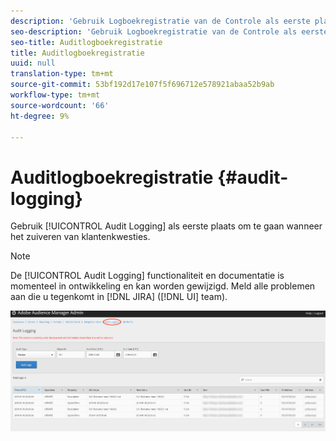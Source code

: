 ```yaml
---
description: 'Gebruik Logboekregistratie van de Controle als eerste plaats om te gaan wanneer het zuiveren van klantenkwesties. '
seo-description: 'Gebruik Logboekregistratie van de Controle als eerste plaats om te gaan wanneer het zuiveren van klantenkwesties. '
seo-title: Auditlogboekregistratie
title: Auditlogboekregistratie
uuid: null
translation-type: tm+mt
source-git-commit: 53bf192d17e107f5f696712e578921abaa52b9ab
workflow-type: tm+mt
source-wordcount: '66'
ht-degree: 9%

---
```



# Auditlogboekregistratie {#audit-logging}

Gebruik [!UICONTROL  Audit Logging] als eerste plaats om te gaan wanneer het zuiveren van klantenkwesties.

>[!NOTE]
>
>De [!UICONTROL Audit Logging] functionaliteit en documentatie is momenteel in ontwikkeling en kan worden gewijzigd. Meld alle problemen aan die u tegenkomt in [!DNL JIRA] ([!DNL UI] team).

![Controlelogboekweergave](assets/audit-logging-img.png)

<!-- 

In the **Audit Type** drop-down selector, choose between:

* [!UICONTROL Partner]
* [!UICONTROL User]
* [!UICONTROL Group]
* [!UICONTROL Datasource Summary]
* [!UICONTROL General Datasource]
* [!UICONTROL Merge Rule Datasource]
* [!UICONTROL Data Feed]
* [!UICONTROL Data Feed Subscription]
* [!UICONTROL Trait Summary]
* [!UICONTROL Trait Rule]
* [!UICONTROL Segment Summary]
* [!UICONTROL Destination Summary]
* [!UICONTROL Server to Server Destination]
* [!UICONTROL Derived Signal]
* [!UICONTROL Model]
* [!UICONTROL Segment Test Group]

The **Object ID** is the ID of the item you're researching. See the table below for which ID corresponds to the Object ID in each case:

Audit Type | Object ID |
---------|----------|
 [!UICONTROL Partner] | Partner ID - PID |
 [!UICONTROL User] | User ID |
 [!UICONTROL Group] | B3 |
 [!UICONTROL Datasource Summary] | Data Source ID |
 [!UICONTROL General Datasource] | Data Source ID |
 [!UICONTROL Merge Rule Datasource] | Data Source ID |
 [!UICONTROL Data Feed] | Data Feed ID |
 [!UICONTROL Data Feed Subscription] | Data Feed ID |
 [!UICONTROL Trait Summary] | SID (trait) |
 [!UICONTROL Trait Rule] | SID (trait) |
 [!UICONTROL Segment Summary] |  |
 [!UICONTROL Destination Summary] |  |
 [!UICONTROL Server-to-Server Destination]| N/A |
 [!UICONTROL Derived Signal] | N/A |
 [!UICONTROL Model] | N/A |
 [!UICONTROL Segment Test Group] | N/A |

 Use [!UICONTROL Start Date] ([!DNL UTC]) and [!UICONTROL End Date] ([!DNL UTC]) to narrow down the time interval of the logs.

 -->